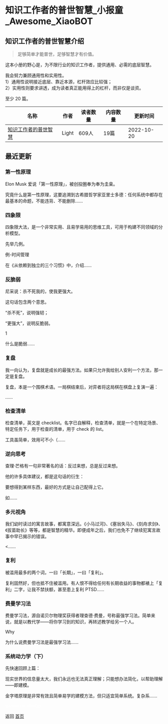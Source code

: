 # 知识工作者的普世智慧_小报童_Awesome_XiaoBOT

## 知识工作者的普世智慧介绍
> 足够简单才能普世，足够智慧才有价值。    
    
这本小册的野心是，为不限行业的知识工作者，提供通用、必需的底层智慧。    
    
我会努力兼顾通用性和实用性。    
1）通用性说明接近底层、靠近本源，杠杆效应比较强；    
2）实用性则要求讲透，成为读者真正能用得上的杠杆，而非仅是谈资。    
    
至少 20 篇。  
  


|名称|作者|读者数量|内容数量|更新时间|
|---|---|---|---|---|
|[知识工作者的普世智慧](https://xiaobot.net/p/universal-wisdom?refer=0b133df9-27dc-423b-8101-639049001c13)|Light|609人|19篇|2022-10-20|

## 最近更新
### 第一性原理

Elon Musk 爱说「第一性原理」，被创投圈奉为奉为圭臬。

究竟什么是第一性原理，这要追溯到古希腊哲学家亚里士多德：任何系统中都存在最基本的命题，不能违背、不能删除......

### 四象限

四象限大法，是一个非常实用、且易学易用的思维工具，可用于构建不同领域的分析模型。

先举几例。

例-时间管理

在《从依赖到独立的三个习惯》中，介绍......

### 反脆弱

尼采说：杀不死我的，使我更强大。

这句话包含两个意思。

“杀不死”，说明强韧；

“更强大”，说明反脆弱。

1

什么是脆弱......

### 复盘

我一向认为，复盘就是成长的最强方法。如果只允许我给别人安利一个方法，那一定是复盘。

复盘，本是一个围棋术语。一局棋结束后，对弈者将这局棋在棋盘上复演一遍：

......

### 检查清单

检查清单，英文是 checklist。名字已自解释，检查清单，就是一个在特定场景、特定任务下，用于检查的清单，用于 check 的 list。

工具虽简单，效用可不小（......

### 逆向思考

查理·芒格有一句非常著名的话：反过来想，总是反过来想。

他的许多具体建议，都是这句话的衍生：

要想得到某样东西，最好的方式是让自己配得上它。

如......

### 多元视角

我们幼时读过的寓言故事，都寓意深远。《小马过河》、《塞翁失马》、《刻舟求剑》、《拔苗助长》等等，都是智慧的精华。即便成年之后，我们也免不了继续犯寓言故事中早已揭示的错误。

<......

### 复利

被滥用最多的两个词，一曰「长期」，一曰「复利」。

复利固然好，但也抵不住被滥用。有人恨不得给任何有长期收益的事物都裱上「复利」二字，让我不禁扶额，甚至患上复利 PTSD......

### 费曼学习法

费曼学习法，源自诺贝尔物理奖获得者理查德·费曼，号称最强学习法。简单来说，就是以教代学——将你学习到的知识，再转述教学给另一个人。

Why

为什么说费曼学习法是最强学习法......

### 系统动力学（下）

先快速回顾上篇：

现实世界的信息量太大，我们永远也无法真正理解；只能想办法简化，以帮助理解——即建模。

金字塔原理是非常有效且简单易学的建模方法，但只适宜简单系统。复杂系......


<a href="https://github.com/Reno9527/awesome-xiaobot" style="color: white; text-decoration: none;">awesome-xiaobot</a>

返回 [首页](../README.md)
